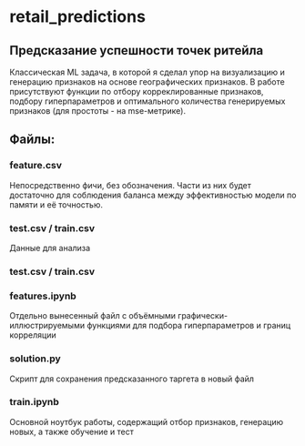 # retail_predictions

## Предсказание успешности точек ритейла

Классическая ML задача, в которой я сделал упор на визуализацию и генерацию признаков на основе географических признаков. В работе присутствуют функции по отбору корреклированные признаков, подбору гиперпараметров и оптимального количества генерируемых признаков (для простоты - на mse-метрике). 

## Файлы:

### feature.csv
Непосредственно фичи, без обозначения. Части из них будет достаточно для соблюдения баланса между эффективностью модели по памяти и её точностью.

### test.csv / train.csv
Данные для анализа

### test.csv / train.csv

### features.ipynb 
Отдельно вынесенный файл с объёмными графически-иллюстрируемыми функциями для подбора гиперпараметров и границ корреляции

### solution.py 
Скрипт для сохранения предсказанного таргета в новый файл

### train.ipynb
Основной ноутбук работы, содержащий отбор признаков, генерацию новых, а также обучение и тест





